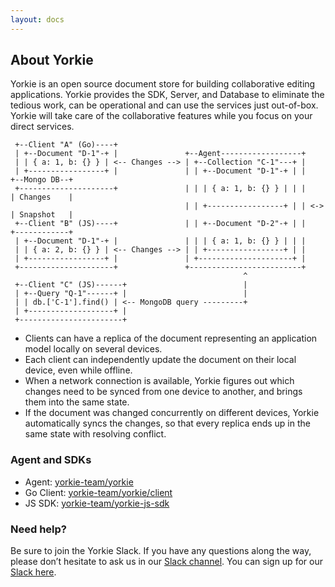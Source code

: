 ```yaml
---
layout: docs
---
```


## About Yorkie

Yorkie is an open source document store for building collaborative editing applications. Yorkie provides the SDK, Server, and Database to eliminate the tedious work, can be operational and can use the services just out-of-box. Yorkie will take care of the collaborative features while you focus on your direct services.

 ```
  +--Client "A" (Go)----+
  | +--Document "D-1"-+ |               +--Agent------------------+
  | | { a: 1, b: {} } | <-- Changes --> | +--Collection "C-1"---+ |
  | +-----------------+ |               | | +--Document "D-1"-+ | |     +--Mongo DB--+
  +---------------------+               | | | { a: 1, b: {} } | | |     | Changes    |
                                        | | +-----------------+ | | <-> | Snapshot   |
  +--Client "B" (JS)----+               | | +--Document "D-2"-+ | |     +------------+
  | +--Document "D-1"-+ |               | | | { a: 1, b: {} } | | |
  | | { a: 2, b: {} } | <-- Changes --> | | +-----------------+ | |
  | +-----------------+ |               | +---------------------+ |
  +---------------------+               +-------------------------+
                                                     ^
  +--Client "C" (JS)------+                          |
  | +--Query "Q-1"------+ |                          |
  | | db.['C-1'].find() | <-- MongoDB query ---------+
  | +-------------------+ |
  +-----------------------+
 ```

 - Clients can have a replica of the document representing an application model locally on several devices.
 - Each client can independently update the document on their local device, even while offline.
 - When a network connection is available, Yorkie figures out which changes need to be synced from one device to another, and brings them into the same state.
 - If the document was changed concurrently on different devices, Yorkie automatically syncs the changes, so that every replica ends up in the same state with resolving conflict.

### Agent and SDKs
 - Agent: [yorkie-team/yorkie](https://github.com/yorkie-team/yorkie)
 - Go Client: [yorkie-team/yorkie/client](https://github.com/yorkie-team/yorkie/tree/main/client)
 - JS SDK: [yorkie-team/yorkie-js-sdk](https://github.com/yorkie-team/yorkie-js-sdk)

### Need help?

Be sure to join the Yorkie Slack. If you have any questions along the way, please don’t hesitate to ask us in our [Slack channel](https://dev-yorkie.slack.com/). You can sign up for our [Slack here](https://communityinviter.com/apps/dev-yorkie/yorkie-framework).
